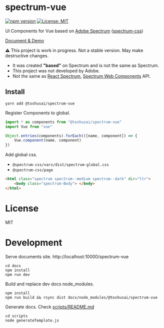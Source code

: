 # spectrum-vue

[![npm version](https://badge.fury.io/js/@toshusai%2Fspectrum-vue.svg)](https://badge.fury.io/js/@toshusai%2Fspectrum-vue)
[![License: MIT](https://img.shields.io/badge/License-MIT-yellow.svg)](https://opensource.org/licenses/MIT)

UI Components for Vue based on [Adobe Spectrum](https://spectrum.adobe.com/) ([spectrum-css](https://github.com/adobe/spectrum-css))

[Document & Demo](https://toshusai.github.io/spectrum-vue/)

__:warning:__ This project is work in progress. Not a stable version. May make destructive changes.

- It was created __"based"__ on Spectrum and is not the same as Spectrum.
- This project was not developed by Adobe.
- Not the same as [React Spectrum](https://github.com/adobe/react-spectrum), [Spectrum Web Components](https://github.com/adobe/spectrum-web-components) API.


## Install
```
yarn add @toshusai/spectrum-vue
```

Register Components to global.
```ts
import * as components from "@toshusai/spectrum-vue"
import Vue from "vue"

Object.entries(components).forEach(([name, component]) => {
    Vue.component(name, component)
})
```

Add global css.  
- `@spectrum-css/vars/dist/spectrum-global.css`
- `@spectrum-css/page`

```html
<html class="spectrum spectrum--medium spectrum--dark" dir="ltr">
    <body class="spectrum-Body"> </body>
</html>
```

# License
MIT


# Development

Serve documents site.
http://localhost:10000/spectrum-vue
```
cd docs
npm install
npm run dev
```

Build and replace dev docs node_modules.
```
npm install
npm run build && rsync dist docs/node_modules/@toshusai/spectrum-vue
```

Generate docs.
Check [scripts/README.md](./scripts/README.md)
```
cd scripts
node generateTemplate.js
```
